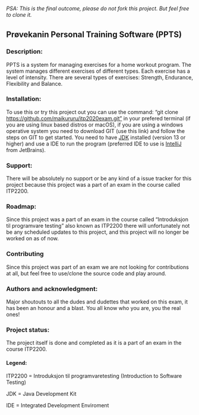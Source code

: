 ###### PSA: This is the final outcome, please do not fork this project. But feel free to clone it.    


## Prøvekanin Personal Training Software (PPTS)


### Description:


PPTS is a system for managing exercises for a home workout program.  The system manages different exercises of different                types. 
Each exercise has a level of intensity. There are several types of exercises: Strength, Endurance, Flexibility and Balance.


### Installation:
    
   
To use this or try this project out you can use the command: “git clone https://github.com/maikururu/itp2020exam.git” in your prefered terminal (if you are using linux based distros or macOS), if you are using a windows operative system you need to download GIT (use this link) and follow the steps on GIT to get started.
You need to have [JDK](https://www.oracle.com/java/technologies/javase-downloads.html) installed (version 13 or higher) and use a IDE to run the program (preferred IDE to use is [IntelliJ](https://www.jetbrains.com/idea/) from JetBrains).


### Support:


There will be absolutely no support or be any kind of a issue tracker for this project because this project was a part of an exam in the course called ITP2200.


### Roadmap:


Since this project was a part of an exam in the course called “Introduksjon til programvare testing” also known as ITP2200 there will unfortunately not be any scheduled updates to this project, and this project will no longer be worked on as of now. 


### Contributing


Since this project was part of an exam we are not looking for contributions at all, but feel free to use/clone the source code and play around.


### Authors and acknowledgment:


Major shoutouts to all the dudes and dudettes that worked on this exam, it has been an honour and a blast.
You all know who you are, you the real ones!


### Project status:


The project itself is done and completed as it is a part of an exam in the course ITP2200.

#### Legend:


ITP2200 = Introduksjon til programvaretesting (Introduction to Software Testing)


JDK = Java Development Kit


IDE = Integrated Development Enviroment
